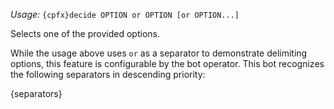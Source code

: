 *Usage:* `{cpfx}decide OPTION or OPTION [or OPTION...]`

Selects one of the provided options.

While the usage above uses ` or ` as a separator to demonstrate delimiting options, this feature is configurable by the bot operator. This bot recognizes the following separators in descending priority:

{separators}

